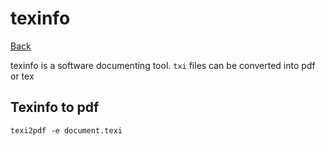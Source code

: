 # texinfo

[Back](../index.md)

texinfo is a software documenting tool. `txi` files can be converted into pdf or tex

## Texinfo to pdf

```
texi2pdf -e document.texi
```

